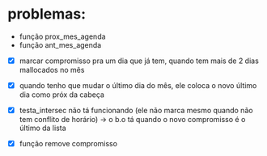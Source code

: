 # problemas:

* função prox_mes_agenda
* função ant_mes_agenda

* [X] marcar compromisso pra um dia que já tem, quando tem mais de 2 dias mallocados no mês

* [X] quando tenho que mudar o último dia do mês, ele coloca o novo último dia como próx da cabeça

* [X] testa_intersec não tá funcionando (ele não marca mesmo quando não tem conflito de horário)
    -> o b.o tá quando o novo compromisso é o último da lista

* [X] função remove compromisso